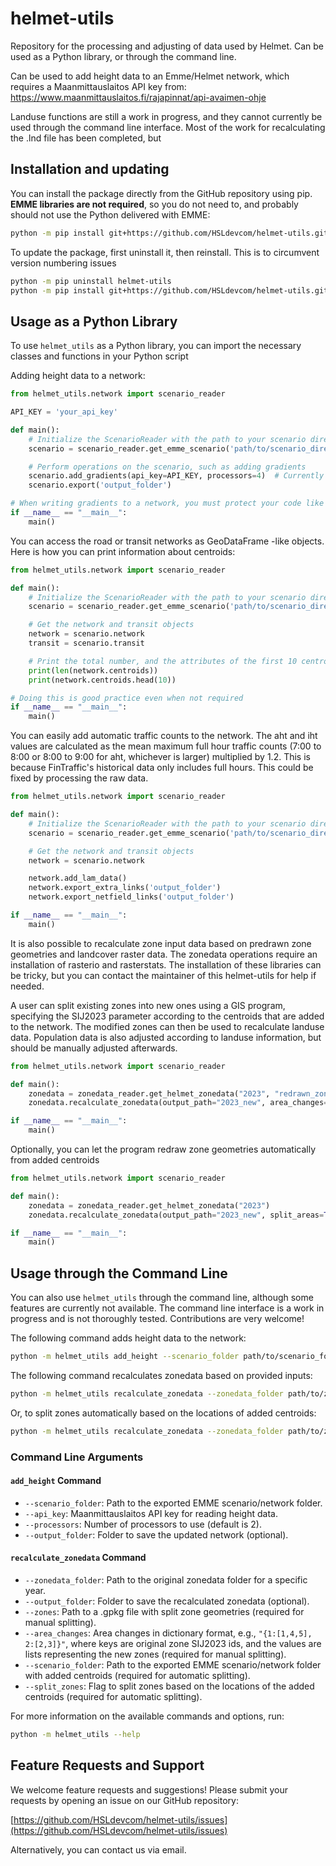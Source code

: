 # helmet-utils

Repository for the processing and adjusting of data used by Helmet. Can be used as a Python library, or through the command line. 

Can be used to add height data to an Emme/Helmet network, which requires a Maanmittauslaitos API key from: https://www.maanmittauslaitos.fi/rajapinnat/api-avaimen-ohje

Landuse functions are still a work in progress, and they cannot currently be used through the command line interface. Most of the work for recalculating the .lnd file has been completed, but 

## Installation and updating

You can install the package directly from the GitHub repository using pip. **EMME libraries are not required**, so you do not need to, and probably should not use the Python delivered with EMME:

```sh
python -m pip install git+https://github.com/HSLdevcom/helmet-utils.git
```

To update the package, first uninstall it, then reinstall. This is to circumvent version numbering issues

```sh
python -m pip uninstall helmet-utils
python -m pip install git+https://github.com/HSLdevcom/helmet-utils.git
```

## Usage as a Python Library

To use `helmet_utils` as a Python library, you can import the necessary classes and functions in your Python script

Adding height data to a network:

```python
from helmet_utils.network import scenario_reader

API_KEY = 'your_api_key'

def main():
    # Initialize the ScenarioReader with the path to your scenario directory
    scenario = scenario_reader.get_emme_scenario('path/to/scenario_directory')

    # Perform operations on the scenario, such as adding gradients
    scenario.add_gradients(api_key=API_KEY, processors=4)  # Currently supports 2 or 4 processors
    scenario.export('output_folder')

# When writing gradients to a network, you must protect your code like this
if __name__ == "__main__":
    main()
```

You can access the road or transit networks as GeoDataFrame -like objects. Here is how you can print information about centroids:

```python
from helmet_utils.network import scenario_reader

def main():
    # Initialize the ScenarioReader with the path to your scenario directory
    scenario = scenario_reader.get_emme_scenario('path/to/scenario_directory')

    # Get the network and transit objects
    network = scenario.network
    transit = scenario.transit

    # Print the total number, and the attributes of the first 10 centroids
    print(len(network.centroids))
    print(network.centroids.head(10))

# Doing this is good practice even when not required
if __name__ == "__main__":
    main()

```

You can easily add automatic traffic counts to the network. The aht and iht values are calculated as the mean maximum full hour traffic counts (7:00 to 8:00 or 8:00 to 9:00 for aht, whichever is larger) multiplied by 1.2. This is because FinTraffic's historical data only includes full hours. This could be fixed by processing the raw data.

```python
from helmet_utils.network import scenario_reader

def main():
    # Initialize the ScenarioReader with the path to your scenario directory
    scenario = scenario_reader.get_emme_scenario('path/to/scenario_directory')

    # Get the network and transit objects
    network = scenario.network

    network.add_lam_data()
    network.export_extra_links('output_folder')
    network.export_netfield_links('output_folder')

if __name__ == "__main__":
    main()

```

It is also possible to recalculate zone input data based on predrawn zone geometries and landcover raster data. The zonedata operations require an installation of rasterio and rasterstats. The installation of these libraries can be tricky, but you can contact the maintainer of this helmet-utils for help if needed.

A user can split existing zones into new ones using a GIS program, specifying the SIJ2023 parameter according to the centroids that are added to the network. The modified zones can then be used to recalculate landuse data. Population data is also adjusted according to landuse information, but should be manually adjusted afterwards.


```python
from helmet_utils.network import scenario_reader

def main():
    zonedata = zonedata_reader.get_helmet_zonedata("2023", "redrawn_zones.gpkg")
    zonedata.recalculate_zonedata(output_path="2023_new", area_changes={292:[292, 295]}, split_areas=False)

if __name__ == "__main__":
    main()

```

Optionally, you can let the program redraw zone geometries automatically from added centroids

```python
from helmet_utils.network import scenario_reader

def main():
    zonedata = zonedata_reader.get_helmet_zonedata("2023")
    zonedata.recalculate_zonedata(output_path="2023_new", split_areas=True, network_folder="scenario/folder/with/added/centroids")

if __name__ == "__main__":
    main()

```



## Usage through the Command Line

You can also use `helmet_utils` through the command line, although some features are currently not available. The command line interface is a work in progress and is not thoroughly tested. Contributions are very welcome!

The following command adds height data to the network:

```sh
python -m helmet_utils add_height --scenario_folder path/to/scenario_folder --api_key your_api_key --processors 4 --output_folder output_folder
```

The following command recalculates zonedata based on provided inputs:

```sh
python -m helmet_utils recalculate_zonedata --zonedata_folder path/to/zonedata_folder --output_folder output_folder --zones path/to/zones.gpkg --area_changes "{1:[1,4,5], 2:[2,3]}"
```

Or, to split zones automatically based on the locations of added centroids:

```sh
python -m helmet_utils recalculate_zonedata --zonedata_folder path/to/zonedata_folder --output_folder output_folder --scenario_folder path/to/scenario_folder --split_zones
```

### Command Line Arguments

#### `add_height` Command

- `--scenario_folder`: Path to the exported EMME scenario/network folder.
- `--api_key`: Maanmittauslaitos API key for reading height data.
- `--processors`: Number of processors to use (default is 2).
- `--output_folder`: Folder to save the updated network (optional).

#### `recalculate_zonedata` Command

- `--zonedata_folder`: Path to the original zonedata folder for a specific year.
- `--output_folder`: Folder to save the recalculated zonedata (optional).
- `--zones`: Path to a .gpkg file with split zone geometries (required for manual splitting).
- `--area_changes`: Area changes in dictionary format, e.g., `"{1:[1,4,5], 2:[2,3]}"`, where keys are original zone SIJ2023 ids, and the values are lists representing the new zones (required for manual splitting).
- `--scenario_folder`: Path to the exported EMME scenario/network folder with added centroids (required for automatic splitting).
- `--split_zones`: Flag to split zones based on the locations of the added centroids (required for automatic splitting).

For more information on the available commands and options, run:

```sh
python -m helmet_utils --help
```
## Feature Requests and Support

We welcome feature requests and suggestions! Please submit your requests by opening an issue on our GitHub repository:

[https://github.com/HSLdevcom/helmet-utils/issues](https://github.com/HSLdevcom/helmet-utils/issues)

Alternatively, you can contact us via email.


